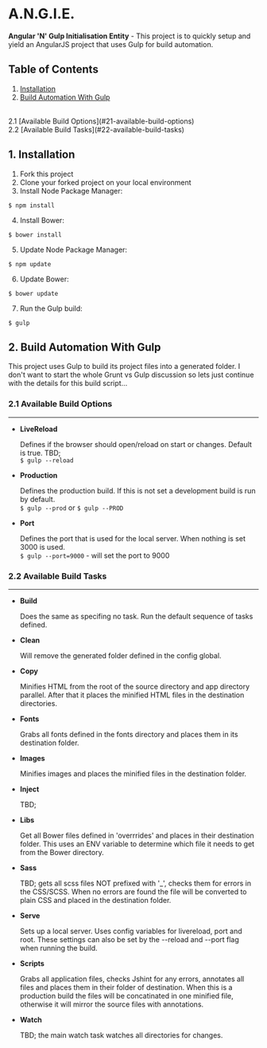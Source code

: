 # A.N.G.I.E.

**Angular 'N' Gulp Initialisation Entity** - This project is to quickly setup and yield an AngularJS project that uses Gulp for build automation.

## Table of Contents

1. [Installation](#1-installation)
2. [Build Automation With Gulp](#2-build-automation-with-gulp)
  <br />
  2.1 [Available Build Options](#21-available-build-options)
  <br />
  2.2 [Available Build Tasks](#22-available-build-tasks)

## 1. Installation

1. Fork this project
2. Clone your forked project on your local environment
3. Install Node Package Manager:

  `$ npm install`

4. Install Bower:

  `$ bower install`

5. Update Node Package Manager:
  
  `$ npm update`

6. Update Bower:
  
  `$ bower update`

7. Run the Gulp build:
  
  `$ gulp`

## 2. Build Automation With Gulp

This project uses Gulp to build its project files into a generated folder. I don't want to start the whole Grunt vs Gulp discussion so lets just continue with the details for this build script...

### 2.1 Available Build Options
-------------------------------

+ **LiveReload**
  
  Defines if the browser should open/reload on start or changes. Default is true. TBD;
  <br />
  `$ gulp --reload`

+ **Production**
  
  Defines the production build. If this is not set a development build is run by default.
  <br />
  `$ gulp --prod` or `$ gulp --PROD`

+ **Port**
  
  Defines the port that is used for the local server. When nothing is set 3000 is used.
  <br />
  `$ gulp --port=9000` - will set the port to 9000

### 2.2 Available Build Tasks
-------------------------------

+ **Build**
  
  Does the same as specifing no task. Run the default sequence of tasks defined.

+ **Clean**
  
  Will remove the generated folder defined in the config global.

+ **Copy**
  
  Minifies HTML from the root of the source directory and app directory parallel. After that it places the minified HTML files in the destination directories.

+ **Fonts**
  
  Grabs all fonts defined in the fonts directory and places them in its destination folder.

+ **Images**
  
  Minifies images and places the minified files in the destination folder.

+ **Inject**
  
  TBD;

+ **Libs**
  
  Get all Bower files defined in 'overrrides' and places in their destination folder. This uses an ENV variable to determine which file it needs to get from the Bower directory.

+ **Sass**
  
  TBD; gets all scss files NOT prefixed with '_', checks them for errors in the CSS/SCSS. When no errors are found the file will be converted to plain CSS and placed in the destination folder.

+ **Serve**
  
  Sets up a local server. Uses config variables for livereload, port and root. These settings can also be set by the --reload and --port flag when running the build.

+ **Scripts**
  
  Grabs all application files, checks Jshint for any errors, annotates all files and places them in their folder of destination. When this is a production build the files will be concatinated in one minified file, otherwise it will mirror the source files with annotations.

+ **Watch**
  
  TBD; the main watch task watches all directories for changes.